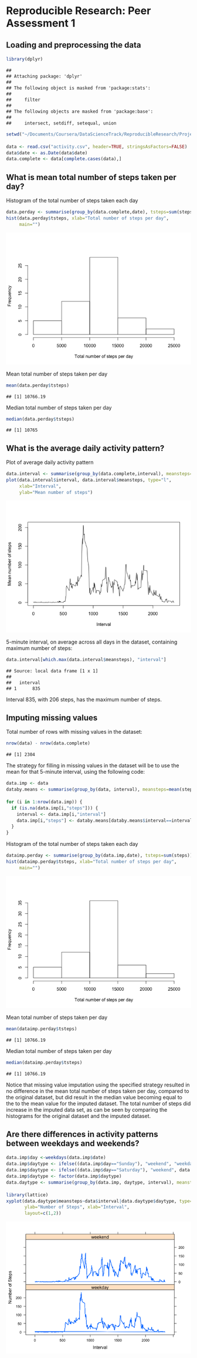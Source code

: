 # Reproducible Research: Peer Assessment 1


## Loading and preprocessing the data

```r
library(dplyr)
```

```
## 
## Attaching package: 'dplyr'
## 
## The following object is masked from 'package:stats':
## 
##     filter
## 
## The following objects are masked from 'package:base':
## 
##     intersect, setdiff, setequal, union
```

```r
setwd("~/Documents/Coursera/DataScienceTrack/ReproducibleResearch/Project1")

data <- read.csv("activity.csv", header=TRUE, stringsAsFactors=FALSE)
data$date <- as.Date(data$date)
data.complete <- data[complete.cases(data),]
```

## What is mean total number of steps taken per day?
Histogram of the total number of steps taken each day

```r
data.perday <- summarise(group_by(data.complete,date), tsteps=sum(steps))
hist(data.perday$tsteps, xlab="Total number of steps per day",
     main="")
```

![](PA1_template_files/figure-html/unnamed-chunk-2-1.png) 

Mean total number of steps taken per day

```r
mean(data.perday$tsteps)
```

```
## [1] 10766.19
```
Median total number of steps taken per day

```r
median(data.perday$tsteps)
```

```
## [1] 10765
```
## What is the average daily activity pattern?
Plot of average daily activity pattern

```r
data.interval <- summarise(group_by(data.complete,interval), meansteps=mean(steps))
plot(data.interval$interval, data.interval$meansteps, type="l",
     xlab="Interval",
     ylab="Mean number of steps")
```

![](PA1_template_files/figure-html/unnamed-chunk-5-1.png) 

5-minute interval, on average across all days in the dataset, containing maximum number of steps:

```r
data.interval[which.max(data.interval$meansteps), "interval"]
```

```
## Source: local data frame [1 x 1]
## 
##   interval
## 1      835
```
Interval 835, with 206 steps, has the maximum number of steps.

## Imputing missing values
Total number of rows with missing values in the dataset:

```r
nrow(data) - nrow(data.complete)
```

```
## [1] 2304
```

The strategy for filling in missing values in the dataset will be to use the mean for that 5-minute interval, using the following code:

```r
data.imp <- data
databy.means <- summarise(group_by(data, interval), meansteps=mean(steps, na.rm=TRUE))

for (i in 1:nrow(data.imp)) {
  if (is.na(data.imp[i,"steps"])) {
    interval <- data.imp[i,"interval"]
    data.imp[i,"steps"] <- databy.means[databy.means$interval==interval, "meansteps"]
  }
}
```
Histogram of the total number of steps taken each day

```r
dataimp.perday <- summarise(group_by(data.imp,date), tsteps=sum(steps))
hist(dataimp.perday$tsteps, xlab="Total number of steps per day",
     main="")
```

![](PA1_template_files/figure-html/unnamed-chunk-9-1.png) 

Mean total number of steps taken per day

```r
mean(dataimp.perday$tsteps)
```

```
## [1] 10766.19
```
Median total number of steps taken per day

```r
median(dataimp.perday$tsteps)
```

```
## [1] 10766.19
```

Notice that missing value imputation using the specified strategy resulted in no difference in the mean total number of steps taken per day, compared to the original dataset, but did result in the median value becoming equal to the to the mean value for the imputed dataset. The total number of steps did increase in the imputed data set, as can be seen by comparing the histograms for the original dataset and the imputed dataset.

## Are there differences in activity patterns between weekdays and weekends?

```r
data.imp$day <-weekdays(data.imp$date)
data.imp$daytype <- ifelse((data.imp$day=="Sunday"), "weekend", "weekday")
data.imp$daytype <- ifelse((data.imp$day=="Saturday"), "weekend", data.imp$daytype)
data.imp$daytype <- factor(data.imp$daytype)
data.daytype <- summarise(group_by(data.imp, daytype, interval), meansteps=mean(steps))

library(lattice)
xyplot(data.daytype$meansteps~data$interval|data.daytype$daytype, type="l",
       ylab="Number of Steps", xlab="Interval",
       layout=c(1,2))
```

![](PA1_template_files/figure-html/unnamed-chunk-12-1.png) 
